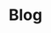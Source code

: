 ---
title: Blog
layout: layouts/blog-index.html
description: Writings about a UX, a career in tech, and inclusive research and design.
pagination:
  data: collections.blog
  size: 5
permalink: 'blog{% if pagination.pageNumber > 0 %}/page/{{ pagination.pageNumber }}{% endif %}/index.html'
paginationPrevText: Newer posts
paginationNextText: Older posts
paginationAnchor: '#post-list'
---